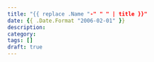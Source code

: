 ```yaml
---
title: "{{ replace .Name "-" " " | title }}"
date: {{ .Date.Format "2006-02-01" }}
description:
category:
tags: []
draft: true
---
```



